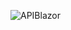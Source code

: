 ![APIBlazor](https://github.com/hebalmert/Vou/assets/33241592/1ad8b6fb-f1d7-4bbf-b7d5-2cc3241d1b5f)
